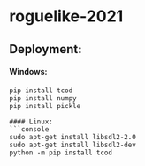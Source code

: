 # roguelike-2021

## Deployment:

#### Windows:
```console
pip install tcod
pip install numpy
pip install pickle

#### Linux:
```console
sudo apt-get install libsdl2-2.0
sudo apt-get install libsdl2-dev
python -m pip install tcod
```
